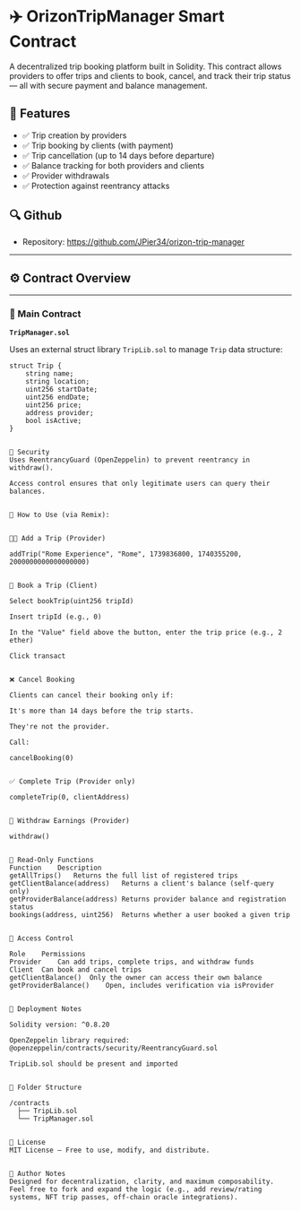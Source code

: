 # ✈️ OrizonTripManager Smart Contract

A decentralized trip booking platform built in Solidity. This contract allows providers to offer trips and clients to book, cancel, and track their trip status — all with secure payment and balance management.

## 📌 Features

- ✅ Trip creation by providers
- ✅ Trip booking by clients (with payment)
- ✅ Trip cancellation (up to 14 days before departure)
- ✅ Balance tracking for both providers and clients
- ✅ Provider withdrawals
- ✅ Protection against reentrancy attacks

## 🔍 Github

- Repository: https://github.com/JPier34/orizon-trip-manager

---

## ⚙️ Contract Overview

---

### 🧱 Main Contract

**`TripManager.sol`**

Uses an external struct library `TripLib.sol` to manage `Trip` data structure:
```solidity
struct Trip {
    string name;
    string location;
    uint256 startDate;
    uint256 endDate;
    uint256 price;
    address provider;
    bool isActive;
}


🔐 Security
Uses ReentrancyGuard (OpenZeppelin) to prevent reentrancy in withdraw().

Access control ensures that only legitimate users can query their balances.


🚀 How to Use (via Remix):


🧑‍💼 Add a Trip (Provider)

addTrip("Rome Experience", "Rome", 1739836800, 1740355200, 2000000000000000000)


👤 Book a Trip (Client)

Select bookTrip(uint256 tripId)

Insert tripId (e.g., 0)

In the "Value" field above the button, enter the trip price (e.g., 2 ether)

Click transact


❌ Cancel Booking

Clients can cancel their booking only if:

It's more than 14 days before the trip starts.

They're not the provider.

Call:

cancelBooking(0)


✅ Complete Trip (Provider only)

completeTrip(0, clientAddress)


💸 Withdraw Earnings (Provider)

withdraw()


🧾 Read-Only Functions
Function	Description
getAllTrips()	Returns the full list of registered trips
getClientBalance(address)	Returns a client's balance (self-query only)
getProviderBalance(address)	Returns provider balance and registration status
bookings(address, uint256)	Returns whether a user booked a given trip


🔐 Access Control

Role	Permissions
Provider	Can add trips, complete trips, and withdraw funds
Client	Can book and cancel trips
getClientBalance()	Only the owner can access their own balance
getProviderBalance()	Open, includes verification via isProvider


💾 Deployment Notes

Solidity version: ^0.8.20

OpenZeppelin library required: @openzeppelin/contracts/security/ReentrancyGuard.sol

TripLib.sol should be present and imported


📂 Folder Structure

/contracts
  ├── TripLib.sol
  └── TripManager.sol


📃 License
MIT License — Free to use, modify, and distribute.


🧠 Author Notes
Designed for decentralization, clarity, and maximum composability.
Feel free to fork and expand the logic (e.g., add review/rating systems, NFT trip passes, off-chain oracle integrations).